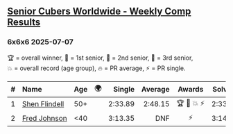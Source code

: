 <style>table {white-space: nowrap;}</style>
<link rel="stylesheet" type="text/css" href="/scw-comp/css/flags.css" />

## [Senior Cubers Worldwide - Weekly Comp Results](/scw-comp/results/)
### 6x6x6 2025-07-07

<span style="white-space: nowrap;">🏆 = overall winner</span>, <span style="white-space: nowrap;">🥇 = 1st senior</span>, <span style="white-space: nowrap;">🥈 = 2nd senior</span>, <span style="white-space: nowrap;">🥉 = 3rd senior</span>, <span style="white-space: nowrap;">💥 = overall record (age group)</span>, <span style="white-space: nowrap;">🔥 = PR average</span>, <span style="white-space: nowrap;">⚡ = PR single</span>.

| # | Name | Age | 🌍 | Single | Average | Awards | Solve 1 | Solve 2 | Solve 3 | Video |
| :--: | :-- | :--: | :--: | --: | --: | :--: | --: | --: | --: | :-- |
| 1 | [Shen Flindell](../../persons/shen_flindell/666.md) | 50+ | <i class="flag flag-AU" /> | 2:33.89 | 2:48.15 | 🏆 🥇 💥 ⚡ | 2:33.89 | 3:05.32 | 2:45.24 | [Desktop](https://www.facebook.com/events/1058133109253286/permalink/1064362515297012) / [Mobile](https://m.facebook.com/events/1058133109253286?view=permalink&id=1064362515297012) |
| 2 | [Fred Johnson](../../persons/fred_johnson/666.md) | <40 | <i class="flag flag-US" /> | 3:13.35 | DNF | ⚡ | 3:14.10 | 3:13.35 | DNF | [Desktop](https://www.facebook.com/frederick.g.johnson/videos/2195903104220864) / [Mobile](https://m.facebook.com/frederick.g.johnson/videos/2195903104220864) |

<!-- Global site tag (gtag.js) - Google Analytics -->
<script async src="https://www.googletagmanager.com/gtag/js?id=UA-86348435-3"></script>
<script>window.dataLayer = window.dataLayer || []; function gtag() {dataLayer.push(arguments);} gtag('js', new Date()); gtag('config', 'UA-86348435-3');</script>
